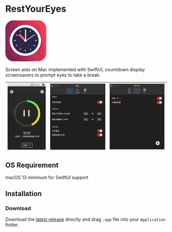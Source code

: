 # RestYourEyes

![](Image/icon.png)

Screen aids on Mac implemented with SwiftUI, countdown display screensavers to prompt eyes to take a break.

| ![](Image/1.png) | ![](Image/2.png) | ![](Image/3.png) |
| ---------------- | ---------------- | ---------------- |



## OS Requirement

macOS 13 minimum for SwiftUI support

## Installation

### Download

Download the [latest release](https://github.com/gao-sun/eul/releases/latest/download/eul.app.zip) directly and drag `.app` file into your `Application` folder.
